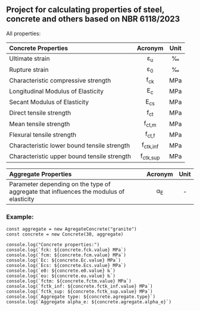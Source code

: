 ## Project for calculating properties of steel, concrete and others based on NBR 6118/2023

All properties:

| Concrete Properties                                                      | Acronym               | Unit    |
| :---                                                                     | :---:                 | :---:   |
| Ultimate strain                                                           | &epsilon;<sub>u</sub> | ‰       |
| Rupture strain                                                            | &epsilon;<sub>0</sub> | ‰       |
| Characteristic compressive strength                                       | f<sub>ck</sub>        | MPa     |
| Longitudinal Modulus of Elasticity                                        | E<sub>c</sub>         | MPa     |
| Secant Modulus of Elasticity                                              | E<sub>cs</sub>        | MPa     |
| Direct tensile strength                                                   | f<sub>ct</sub>        | MPa     |
| Mean tensile strength                                                     | f<sub>ct,m</sub>      | MPa     |
| Flexural tensile strength                                                 | f<sub>ct,f</sub>      | MPa     |
| Characteristic lower bound tensile strength                               | f<sub>ctk,inf</sub>   | MPa     |
| Characteristic upper bound tensile strength                               | f<sub>ctk,sup</sub>   | MPa     |




| Aggregate Properties                                                                   | Acronym               | Unit    |
| :---                                                                                   | :---:                 | :---:   |
| Parameter depending on the type of aggregate that influences the modulus of elasticity | α<sub>E</sub>         | -       |


### Example:

```
const aggregate = new AgregateConcrete("granite")
const concrete = new Concrete(30, aggregate)

console.log("Concrete properties:")
console.log(`fck: ${concrete.fck.value} MPa`)
console.log(`fcm: ${concrete.fcm.value} MPa`)
console.log(`Ec: ${concrete.Ec.value} MPa`)
console.log(`Ecs: ${concrete.Ecs.value} MPa`)
console.log(`e0: ${concrete.e0.value} ‰`)
console.log(`eu: ${concrete.eu.value} ‰`)
console.log(`fctm: ${concrete.fctm.value} MPa`)
console.log(`fctk_inf: ${concrete.fctk_inf.value} MPa`)
console.log(`fctk_sup: ${concrete.fctk_sup.value} MPa`)
console.log(`Aggregate type: ${concrete.agregate.type}`)
console.log(`Aggregate alpha_e: ${concrete.agregate.alpha_e}`)
```

